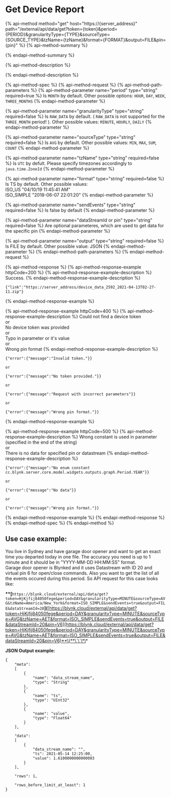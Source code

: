 # Get Device Report

{% api-method method="get" host="https://{server\_address}" path="/external/api/data/get?token={token}&period={PERIOD}&granularityType={TYPE}&sourceType={SOURCE\_TYPE}&tzName={tzName}&format={FORMAT}&output=FILE&pin={pin}" %}
{% api-method-summary %}

{% endapi-method-summary %}

{% api-method-description %}

{% endapi-method-description %}

{% api-method-spec %}
{% api-method-request %}
{% api-method-path-parameters %}
{% api-method-parameter name="period" type="string" required=true %}
Is `MONTH` by default. Other possible options: `HOUR`, `DAY`, `WEEK`, `THREE_MONTHS`
{% endapi-method-parameter %}

{% api-method-parameter name="granularityType" type="string" required=false %}
Is `RAW_DATA` by default. \( `RAW_DATA` is not supported for the `THREE_MONTH` period! \). Other possible values: `MINUTE`, `HOURLY`, `DAILY`
{% endapi-method-parameter %}

{% api-method-parameter name="sourceType" type="string" required=false %}
Is `AVG` by default. Other possible values: `MIN`, `MAX`, `SUM`, `COUNT`
{% endapi-method-parameter %}

{% api-method-parameter name="tzName" type="string" required=false %}
Is `UTC` by defult. Please specify timezones accordingly to `java.time.ZoneId`
{% endapi-method-parameter %}

{% api-method-parameter name="format" type="string" required=false %}
Is TS by default. Other possible values:  
ISO\_US "04/10/19 11:45:41 AM"  
ISO\_SIMPLE "2018-06-07 22:01:20"
{% endapi-method-parameter %}

{% api-method-parameter name="sendEvents" type="string" required=false %}
Is false by default
{% endapi-method-parameter %}

{% api-method-parameter name="dataStreamId or pin" type="string" required=false %}
Are optional parameteres, which are used to get data for the specific pin
{% endapi-method-parameter %}

{% api-method-parameter name="output" type="string" required=false %}
Is FILE by default. Other possible value: JSON
{% endapi-method-parameter %}
{% endapi-method-path-parameters %}
{% endapi-method-request %}

{% api-method-response %}
{% api-method-response-example httpCode=200 %}
{% api-method-response-example-description %}
Success.
{% endapi-method-response-example-description %}

```text
{"link":"https://server_address/device_data_2592_2021-04-13T02-27-11.zip"}
```
{% endapi-method-response-example %}

{% api-method-response-example httpCode=400 %}
{% api-method-response-example-description %}
Could not find a device token  
or  
No device token was provided  
or  
Typo in parameter or it's value  
or  
Wrong pin format
{% endapi-method-response-example-description %}

```text
{"error":{"message":"Invalid token."}}

or

{"error":{"message":"No token provided."}}

or

{"error":{"message":"Request with incorrect parameters"}}

or

{"error":{"message":"Wrong pin format."}}
```
{% endapi-method-response-example %}

{% api-method-response-example httpCode=500 %}
{% api-method-response-example-description %}
Wrong constant is used in parameter \(specified in the end of the string\)  
or  
There is no data for specified pin or datastream
{% endapi-method-response-example-description %}

```text
{"error":{"message":"No enum constant cc.blynk.server.core.model.widgets.outputs.graph.Period.YEAR"}}

or

{"error":{"message":"No data"}}

or

{"error":{"message":"Wrong pin format."}}
```
{% endapi-method-response-example %}
{% endapi-method-response %}
{% endapi-method-spec %}
{% endapi-method %}

## **Use case example:**

You live in Sydney and have garage door opener and want to get an exact time you departed today in one file. The accuracy you need is up to 1 minute and it should be in "YYYY-MM-DD HH:MM:SS" format.  
Garage door opener is Blynked and it uses Datastream with ID 20 and virtual pin 6 for open/close commands. Also you want to get the list of all the events occured during this period. So API request for this case looks like:

**\*\*\[**`https://blynk.cloud/external/api/data/get?token=HjKjfij84050fege&period=DAY&granularityType=MINUTE&sourceType=AVG&tzName=America/New_York&format=ISO_SIMPLE&sendEvents=true&output=FILE&dataStreamId=20`**\]\(**[https://blynk.cloud/external/api/data/get?token=HjKjfij84050fege&period=DAY&granularityType=MINUTE&sourceType=AVG&tzName=AET&format=ISO\_SIMPLE&sendEvents=true&output=FILE&dataStreamId=20&pin=V6](https://blynk.cloud/external/api/data/get?token=HjKjfij84050fege&period=DAY&granularityType=MINUTE&sourceType=AVG&tzName=AET&format=ISO_SIMPLE&sendEvents=true&output=FILE&dataStreamId=20&pin=V6)**\)**\`\`\*\*

**JSON Output example:**

```text
{
    "meta":
    [
        {
            "name": "data_stream_name",
            "type": "String"
        },
        {
            "name": "ts",
            "type": "UInt32"
        },
        {
            "name": "value",
            "type": "Float64"
        }
    ],

    "data":
    [
        {
            "data_stream_name": "",
            "ts": 2021-05-14 12:25:00,
            "value": 1.6100000000000003
        }
    ],

    "rows": 1,

    "rows_before_limit_at_least": 1
}
```

